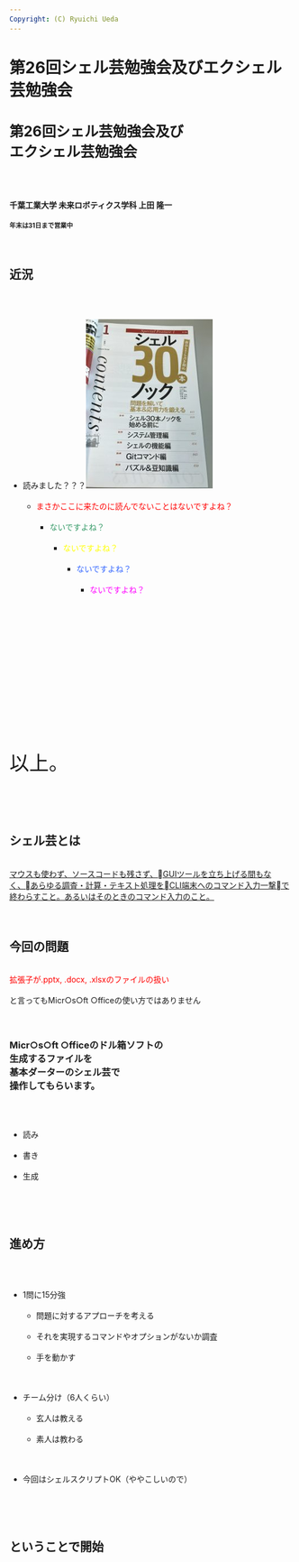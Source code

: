 ```yaml
---
Copyright: (C) Ryuichi Ueda
---
```



# 第26回シェル芸勉強会及びエクシェル芸勉強会
<h1 style="font-size: 180%;">第26回シェル芸勉強会及び<br />
エクシェル芸勉強会</h1><br />
&nbsp;<br />
<br />
<strong>千葉工業大学 未来ロボティクス学科 上田 隆一</strong><br />
<br />
<strong style="font-size: 80%;">年末は31日まで営業中</strong><br />
<br />
<!--nextpage--><br />
<h2>近況</h2><br />
<ul><br />
 	<li>読みました？？？<a href="2016-12-19-09.34.25-e1482488658571.jpg"><img class="aligncenter wp-image-9207 size-medium" src="2016-12-19-09.34.25-e1482488658571-225x300.jpg" width="225" height="300" /></a><br />
<ul><br />
 	<li><span style="color: #ff0000;">まさかここに来たのに読んでないことはないですよね？</span><br />
<ul><br />
 	<li><span style="color: #339966;">ないですよね？</span><br />
<ul><br />
 	<li><span style="color: #ffff00;">ないですよね？</span><br />
<ul><br />
 	<li><span style="color: #3366ff;">ないですよね？</span><br />
<ul><br />
 	<li><span style="color: #ff00ff;">ないですよね？</span></li><br />
</ul><br />
</li><br />
</ul><br />
</li><br />
</ul><br />
</li><br />
</ul><br />
</li><br />
</ul><br />
</li><br />
</ul><br />
<!--nextpage--><br />
<p style="font-size: 250%;">以上。</p><br />
<!--nextpage--><br />
<h2>シェル芸とは</h2><br />
<a href="https://blog.ueda.asia/?page_id=1434" target="_blank">マウスも使わず、ソースコードも残さず、GUIツールを立ち上げる間もなく、あらゆる調査・計算・テキスト処理をCLI端末へのコマンド入力一撃で終わらすこと。あるいはそのときのコマンド入力のこと。</a><br />
<br />
<!--nextpage--><br />
<h2>今回の問題</h2><br />
<span style="color: #ff0000;">拡張子が.pptx, .docx, .xlsxのファイルの扱い</span><br />
<br />
と言ってもMicr○s○ft ○fficeの使い方ではありません<br />
<br />
<!--nextpage--><br />
<h3>Micr○s○ft ○fficeのドル箱ソフトの<br />
生成するファイルを<br />
基本ダーターのシェル芸で<br />
操作してもらいます。</h3><br />
<ul><br />
 	<li>読み</li><br />
 	<li>書き</li><br />
 	<li>生成</li><br />
</ul><br />
<!--nextpage--><br />
<h2>進め方</h2><br />
<ul><br />
 	<li>1問に15分強<br />
<ul><br />
 	<li>問題に対するアプローチを考える</li><br />
 	<li>それを実現するコマンドやオプションがないか調査</li><br />
 	<li>手を動かす</li><br />
</ul><br />
</li><br />
 	<li>チーム分け（6人くらい）<br />
<ul><br />
 	<li>玄人は教える</li><br />
 	<li>素人は教わる</li><br />
</ul><br />
</li><br />
 	<li>今回はシェルスクリプトOK（ややこしいので）</li><br />
</ul><br />
<!--nextpage--><br />
<h2>ということで開始</h2>

